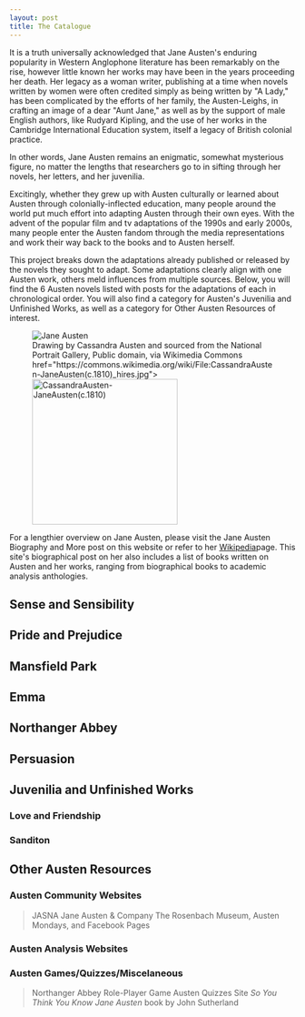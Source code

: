```yaml
---
layout: post
title: The Catalogue
---
```


It is a truth universally acknowledged that Jane Austen's enduring popularity in Western Anglophone literature has been remarkably on the rise, however little known her works may have been in the years proceeding her death. Her legacy as a woman writer, publishing at a time when novels written by women were often credited simply as being written by "A Lady," has been complicated by the efforts of her family, the Austen-Leighs, in crafting an image of a dear "Aunt Jane," as well as by the support of male English authors, like Rudyard Kipling, and the use of her works in the Cambridge International Education system, itself a legacy of British colonial practice. 

In other words, Jane Austen remains an enigmatic, somewhat mysterious figure, no matter the lengths that researchers go to in sifting through her novels, her letters, and her juvenilia. 

Excitingly, whether they grew up with Austen culturally or learned about Austen through colonially-inflected education, many people around the world put much effort into adapting Austen through their own eyes. With the advent of the popular film and tv adaptations of the 1990s and early 2000s, many people enter the Austen fandom through the media representations and work their way back to the books and to Austen herself. 

This project breaks down the adaptations already published or released by the novels they sought to adapt. Some adaptations clearly align with one Austen work, others meld influences from multiple sources. Below, you will find the 6 Austen novels listed with posts for the adaptations of each in chronological order. You will also find a category for Austen's Juvenilia and Unfinished Works, as well as a category for Other Austen Resources of interest.  



<figure>
  <img alt="Jane Austen" src="https://upload.wikimedia.org/wikipedia/commons/c/cc/CassandraAusten-JaneAusten%28c.1810%29_hires.jpg" />
  <figcaption>
    Drawing by Cassandra Austen and sourced from the National Portrait Gallery, Public domain, via Wikimedia Commons href="https://commons.wikimedia.org/wiki/File:CassandraAusten-JaneAusten(c.1810)_hires.jpg"><img width="256" alt="CassandraAusten-JaneAusten(c.1810)"></a>
  </figcaption>
</figure>

For a lengthier overview on Jane Austen, please visit the Jane Austen Biography and More post on this website or refer to her [Wikipedia](https://en.wikipedia.org/wiki/Christopher_Hitchens)page. This site's biographical post on her also includes a list of books written on Austen and her works, ranging from biographical books to academic analysis anthologies. 

## Sense and Sensibility 


## Pride and Prejudice 


## Mansfield Park


## Emma 


## Northanger Abbey


## Persuasion


## Juvenilia and Unfinished Works

### Love and Friendship

### Sanditon

## Other Austen Resources

### Austen Community Websites
> JASNA
> Jane Austen & Company
> The Rosenbach Museum, Austen Mondays, and Facebook Pages

### Austen Analysis Websites 

### Austen Games/Quizzes/Miscelaneous
> Northanger Abbey Role-Player Game
> Austen Quizzes Site
> *So You Think You Know Jane Austen* book by John Sutherland

